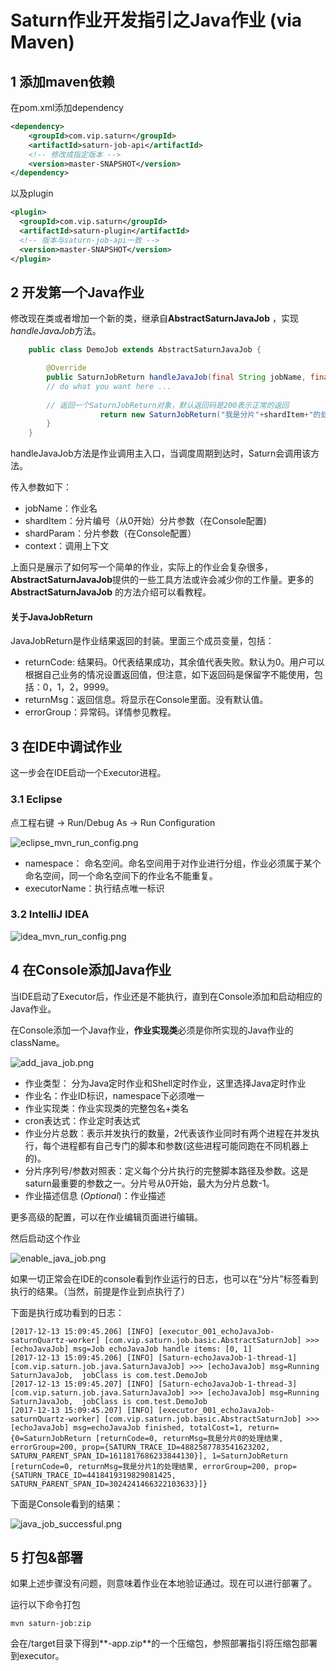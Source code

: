# Saturn作业开发指引之Java作业 (via Maven)

## 1 添加maven依赖
在pom.xml添加dependency

```xml
<dependency>
    <groupId>com.vip.saturn</groupId>
    <artifactId>saturn-job-api</artifactId>
    <!-- 修改成指定版本 -->
    <version>master-SNAPSHOT</version>
</dependency>  
```

以及plugin

```xml
<plugin>
  <groupId>com.vip.saturn</groupId>
  <artifactId>saturn-plugin</artifactId>
  <!-- 版本与saturn-job-api一致 -->
  <version>master-SNAPSHOT</version>
</plugin>
```

## 2 开发第一个Java作业 ##

修改现在类或者增加一个新的类，继承自**AbstractSaturnJavaJob** ，实现 *handleJavaJob*方法。

```java
    public class DemoJob extends AbstractSaturnJavaJob {

    	@Override
    	public SaturnJobReturn handleJavaJob(final String jobName, final Integer shardItem, final String shardParam, final SaturnJobExecutionContext context) {
    	// do what you want here ...
              
    	// 返回一个SaturnJobReturn对象，默认返回码是200表示正常的返回
            		return new SaturnJobReturn("我是分片"+shardItem+"的处理结果");
	    }
    }
```

handleJavaJob方法是作业调用主入口，当调度周期到达时，Saturn会调用该方法。

传入参数如下：

* jobName：作业名
* shardItem：分片编号（从0开始）分片参数（在Console配置)
* shardParam：分片参数（在Console配置）
* context：调用上下文

上面只是展示了如何写一个简单的作业，实际上的作业会复杂很多，**AbstractSaturnJavaJob**提供的一些工具方法或许会减少你的工作量。更多的**AbstractSaturnJavaJob** 的方法介绍可以看教程。

#### 关于JavaJobReturn

JavaJobReturn是作业结果返回的封装。里面三个成员变量，包括：

- returnCode: 结果码。0代表结果成功，其余值代表失败。默认为0。用户可以根据自己业务的情况设置返回值，但注意，如下返回码是保留字不能使用，包括：0，1，2，9999。
- returnMsg：返回信息。将显示在Console里面。没有默认值。
- errorGroup：异常码。详情参见教程。

## 3 在IDE中调试作业

这一步会在IDE启动一个Executor进程。

### 3.1 Eclipse

点工程右键 -> Run/Debug As -> Run Configuration 

![eclipse_mvn_run_config.png](_media/eclipse_mvn_run_config.png)

- namespace： 命名空间。命名空间用于对作业进行分组，作业必须属于某个命名空间，同一个命名空间下的作业名不能重复。
- executorName：执行结点唯一标识

### 3.2 IntelliJ IDEA

![idea_mvn_run_config.png](_media/idea_mvn_run_config.jpg)

## 4 在Console添加Java作业

当IDE启动了Executor后，作业还是不能执行，直到在Console添加和启动相应的Java作业。

在Console添加一个Java作业，**作业实现类**必须是你所实现的Java作业的className。

![add_java_job.png](_media/add_java_job.jpg)

* 作业类型： 分为Java定时作业和Shell定时作业，这里选择Java定时作业
* 作业名：作业ID标识，namespace下必须唯一
* 作业实现类：作业实现类的完整包名+类名
* cron表达式：作业定时表达式
* 作业分片总数：表示并发执行的数量，2代表该作业同时有两个进程在并发执行，每个进程都有自己专门的脚本和参数(这些进程可能同跑在不同机器上的)。
* 分片序列号/参数对照表：定义每个分片执行的完整脚本路径及参数。这是saturn最重要的参数之一。分片号从0开始，最大为分片总数-1。
* 作业描述信息 (*Optional*)：作业描述

更多高级的配置，可以在作业编辑页面进行编辑。

然后启动这个作业

![enable_java_job.png](_media/enable_java_job.jpg)

如果一切正常会在IDE的console看到作业运行的日志，也可以在“分片”标签看到执行的结果。（当然，前提是作业到点执行了）

下面是执行成功看到的日志：

```
[2017-12-13 15:09:45.206] [INFO] [executor_001_echoJavaJob-saturnQuartz-worker] [com.vip.saturn.job.basic.AbstractSaturnJob] >>> [echoJavaJob] msg=Job echoJavaJob handle items: [0, 1]
[2017-12-13 15:09:45.206] [INFO] [Saturn-echoJavaJob-1-thread-1] [com.vip.saturn.job.java.SaturnJavaJob] >>> [echoJavaJob] msg=Running SaturnJavaJob,  jobClass is com.test.DemoJob 
[2017-12-13 15:09:45.207] [INFO] [Saturn-echoJavaJob-1-thread-3] [com.vip.saturn.job.java.SaturnJavaJob] >>> [echoJavaJob] msg=Running SaturnJavaJob,  jobClass is com.test.DemoJob 
[2017-12-13 15:09:45.207] [INFO] [executor_001_echoJavaJob-saturnQuartz-worker] [com.vip.saturn.job.basic.AbstractSaturnJob] >>> [echoJavaJob] msg=echoJavaJob finished, totalCost=1, return={0=SaturnJobReturn [returnCode=0, returnMsg=我是分片0的处理结果, errorGroup=200, prop={SATURN_TRACE_ID=4882587783541623202, SATURN_PARENT_SPAN_ID=1611817686233844130}], 1=SaturnJobReturn [returnCode=0, returnMsg=我是分片1的处理结果, errorGroup=200, prop={SATURN_TRACE_ID=4418419319829081425, SATURN_PARENT_SPAN_ID=3024241466322103633}]}
```

下面是Console看到的结果：

![java_job_successful.png](_media/java_job_successful.jpg)

## 5 打包&部署 ##

如果上述步骤没有问题，则意味着作业在本地验证通过。现在可以进行部署了。

运行以下命令打包

```Shell
mvn saturn-job:zip
```

会在/target目录下得到**-app.zip**的一个压缩包，参照部署指引将压缩包部署到executor。